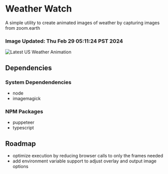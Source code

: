 # Weather Watch

A simple utility to create animated images of weather by capturing images from zoom.earth

### Image Updated: Thu Feb 29 05:11:24 PST 2024

![Latest US Weather Animation](animations/2024-02-29.webp)

## Dependencies
### System Dependendencies
* node
* imagemagick
### NPM Packages
* puppeteer
* typescript

## Roadmap
* optimize execution by reducing browser calls to only the frames needed
* add environment variable support to adjust overlay and output image options
